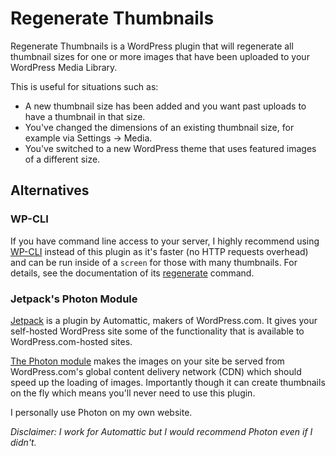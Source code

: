 # Regenerate Thumbnails

Regenerate Thumbnails is a WordPress plugin that will regenerate all thumbnail sizes for one or more images that have been uploaded to your WordPress Media Library.

This is useful for situations such as:

* A new thumbnail size has been added and you want past uploads to have a thumbnail in that size.
* You've changed the dimensions of an existing thumbnail size, for example via Settings → Media.
* You've switched to a new WordPress theme that uses featured images of a different size.

## Alternatives

### WP-CLI

If you have command line access to your server, I highly recommend using [WP-CLI](https://wp-cli.org/) instead of this plugin as it's faster (no HTTP requests overhead) and can be run inside of a `screen` for those with many thumbnails. For details, see the documentation of its [regenerate](https://wp-cli.org/commands/media/regenerate/) command.

### Jetpack's Photon Module

[Jetpack](https://jetpack.com/) is a plugin by Automattic, makers of WordPress.com. It gives your self-hosted WordPress site some of the functionality that is available to WordPress.com-hosted sites.

[The Photon module](https://jetpack.com/support/photon/) makes the images on your site be served from WordPress.com's global content delivery network (CDN) which should speed up the loading of images. Importantly though it can create thumbnails on the fly which means you'll never need to use this plugin.

I personally use Photon on my own website.

*Disclaimer: I work for Automattic but I would recommend Photon even if I didn't.*
